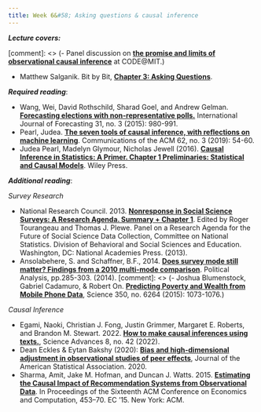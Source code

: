 ```yaml
---
title: Week 6&#58; Asking questions & causal inference
---
```


***Lecture covers:***

[comment]: <> (- Panel discussion on [**the promise and limits of observational causal inference**](https://www.youtube.com/watch?v=gfXlpdnFlmM) at CODE@MIT.)

- Matthew Salganik. Bit by Bit, [**Chapter 3: Asking Questions**](https://www.bitbybitbook.com/en/1st-ed/asking-questions/).

***Required reading***:

- Wang, Wei, David Rothschild, Sharad Goel, and Andrew Gelman. [**Forecasting elections with non-representative polls.**](https://www-sciencedirect-com.ezproxy.bgu.ac.il/science/article/pii/S0169207014000879) International Journal of Forecasting 31, no. 3 (2015): 980-991.
- Pearl, Judea. [**The seven tools of causal inference, with reflections on machine learning**](https://cacm.acm.org/magazines/2019/3/234929-the-seven-tools-of-causal-inference-with-reflections-on-machine-learning/fulltext). Communications of the ACM 62, no. 3 (2019): 54-60.
- Judea Pearl, Madelyn Glymour, Nicholas Jewell (2016). [**Causal Inference in Statistics: A Primer. Chapter 1 Preliminaries: Statistical and Causal Models**](http://bayes.cs.ucla.edu/PRIMER/primer-ch1.pdf). Wiley Press.

***Additional reading***:

_Survey Research_
- National Research Council. 2013. [**Nonresponse in Social Science Surveys: A Research Agenda. Summary + Chapter 1**](https://ebookcentral-proquest-com.ezproxy.bgu.ac.il/lib/bgu-ebooks/reader.action?docID=3379255&ppg=22#ppg=16). Edited by Roger Tourangeau and Thomas J. Plewe. Panel on a Research Agenda for the Future of Social Science Data Collection, Committee on National Statistics. Division of Behavioral and Social Sciences and Education. Washington, DC: National Academies Press. (2013).
- Ansolabehere, S. and Schaffner, B.F., 2014. [**Does survey mode still matter? Findings from a 2010 multi-mode comparison**](https://www-jstor-org.ezproxy.bgu.ac.il/stable/24573071?seq=1#metadata_info_tab_contents). Political Analysis, pp.285-303. (2014).
[comment]: <> (- Joshua Blumenstock, Gabriel Cadamuro, & Robert On. [**Predicting Poverty and Wealth from Mobile Phone Data**](https://science.sciencemag.org/content/350/6264/1073), Science 350, no. 6264 (2015): 1073-1076.)

_Causal Inference_
- Egami, Naoki, Christian J. Fong, Justin Grimmer, Margaret E. Roberts, and Brandon M. Stewart. 2022. [**How to make causal inferences using texts.**](https://doi-org.ezproxy.bgu.ac.il/10.1126/sciadv.abg2652), Science Advances 8, no. 42 (2022).
- Dean Eckles & Eytan Bakshy (2020): [**Bias and high-dimensional adjustment in observational studies of peer effects**](https://www-tandfonline-com.ezproxy.bgu.ac.il/doi/pdf/10.1080/01621459.2020.1796393), Journal of the American Statistical Association. 2020.
- Sharma, Amit, Jake M. Hofman, and Duncan J. Watts. 2015. [**Estimating the Causal Impact of Recommendation Systems from Observational Data**](https://dl.acm.org/doi/10.1145/2764468.2764488). In Proceedings of the Sixteenth ACM Conference on Economics and Computation, 453–70. EC ’15. New York: ACM.
